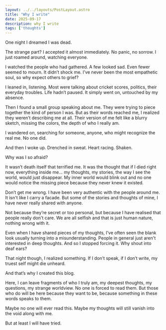 ```yaml
---
layout: ../../layouts/PostLayout.astro
title: "Why I write"
date: 2025-09-17
description: why I write
tags: ['thoughts']
---
```

One night I dreamed I was dead. 

The strange part? I accepted it almost immediately. No panic, no sorrow. I just roamed around, watching everyone. 

I watched the people who had gathered. A few looked sad. Even fewer seemed to mourn. It didn’t shock me. I’ve never been the most empathetic soul, so why expect others to grief?

I leaned in, listening. Most were talking about cricket scores, politics, their everyday troubles. Life hadn’t paused. It simply went on, untouched by my absence.

Then I found a small group speaking about me. They were trying to piece together the kind of person I was. But as their words reached me, I realized they weren’t describing me at all. Their version of me felt like a blurry sketch, missing the colors, the depth of who I really am.

I wandered on, searching for someone, anyone, who might recognize the real me. No one did.

And then I woke up. Drenched in sweat. Heart racing. Shaken.

Why was I so afraid?

It wasn’t death itself that terrified me. It was the thought that if I died right now, everything inside me... my thoughts, my stories, the way I see the world, would just disappear. My inner world would blink out and no one would notice the missing piece because they never knew it existed.

Don’t get me wrong. I have been very authentic with the people around me. It isn't like I carry a facade. But some of the stories and thoughts of mine, I have never really shared with anyone. 

Not because they’re secret or too personal, but because I have realised that people really don't care. We are all selfish and that is just human nature, nothing wrong with it. 

Even when I have shared pieces of my thoughts, I’ve often seen the blank look usually turning into a misunderstanding. People in general just aren't interested in deep thoughts. And so I stopped forcing it. Why shout into deaf ears?

That night though, I realized something. If I don’t speak, if I don’t write, my truest self might die unheard.

And that’s why I created this blog.

Here, I can leave fragments of who I truly am, my deepest thoughts, my questions, my strange worldview. No one is forced to read them. But those who do will be here because they want to be, because something in these words speaks to them.

Maybe no one will ever read this. Maybe my thoughts will still vanish into the void along with me.

But at least I will have tried.
